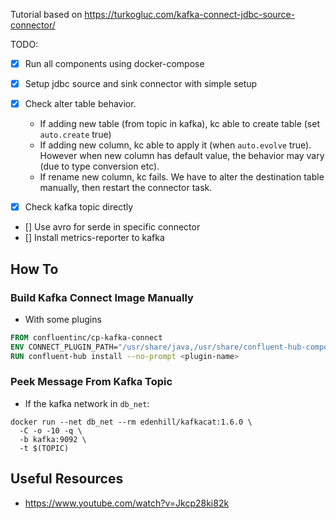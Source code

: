 Tutorial based on https://turkogluc.com/kafka-connect-jdbc-source-connector/

TODO:
- [x] Run all components using docker-compose
- [x] Setup jdbc source and sink connector with simple setup
- [x] Check alter table behavior.

  - If adding new table (from topic in kafka), kc able to create table (set `auto.create` true)
  - If adding new column, kc able to apply it (when `auto.evolve` true). However when new column has default value, the behavior may vary (due to type conversion etc).
  - If rename new column, kc fails.  We have to alter the destination table manually, then restart the connector task.

- [x] Check kafka topic directly
- [] Use avro for serde in specific connector
- [] Install metrics-reporter to kafka


## How To
### Build Kafka Connect Image Manually
- With some plugins
```dockerfile
FROM confluentinc/cp-kafka-connect
ENV CONNECT_PLUGIN_PATH="/usr/share/java,/usr/share/confluent-hub-components"
RUN confluent-hub install --no-prompt <plugin-name>
```

### Peek Message From Kafka Topic
- If the kafka network in `db_net`:
```
docker run --net db_net --rm edenhill/kafkacat:1.6.0 \
  -C -o -10 -q \
  -b kafka:9092 \
  -t $(TOPIC)
```

## Useful Resources
- https://www.youtube.com/watch?v=Jkcp28ki82k

